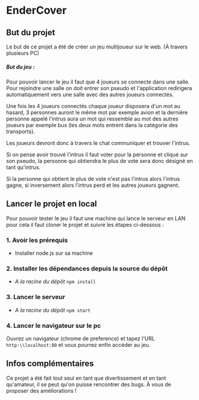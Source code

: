 # EnderCover

## But du projet

Le but de ce projet a été de créer un jeu multijoueur sur le web. (À travers plusieurs PC)

##### But du jeu :
Pour pouvoir lancer le jeu il faut que 4 joueurs se connecte dans une salle. Pour rejoindre une salle on doit entrer son pseudo et l'application redirigera automatiquement vers une salle avec des autres joueurs connectés.

Une fois les 4 joueurs connectés chaque joueur disposera d'un mot au hasard, 3 personnes auront le même mot par exemple avion et la dernière personne appelé l'intrus aura un mot qui ressemble au mot des autres joueurs
par exemple bus (les deux mots entrent dans la catégorie des transports).

Les joueurs devront donc à travers le chat communiquer et trouver l'intrus.

Si on pense avoir trouvé l'intrus il faut voter pour la personne et cliqué sur son pseudo, la personne qui obtiendra le plus de vote sera donc désigné en tant qu'intrus.

Si la personne qui obtient le plus de vote n'est pas l'intrus alors l'intrus gagne, si inversement alors l'intrus perd et les autres joueurs gagnent.


## Lancer le projet en local

Pour pouvoir tester le jeu il faut une machine qui lance le serveur en LAN pour cela il faut cloner le projet et suivre les étapes ci-dessous :

### 1. Avoir les prérequis
- Installer node.js sur sa machine

### 2. Installer les dépendances depuis la source du dépôt
- _A la racine du dépôt_ `npm install`

### 3. Lancer le serveur
- _A la racine du dépôt_  `npm start`

### 4. Lancer le navigateur sur le pc
Ouvrez un navigateur (chrome de preference) et tapez l'URL ```http:\\localhost:80``` et vous pourrez enfin accéder au jeu.

## Infos complémentaires

Ce projet a été fait tout seul en tant que divertissement et en tant qu'amateur, il se peut qu'on puisse rencontrer des bugs. À vous de proposer des améliorations !